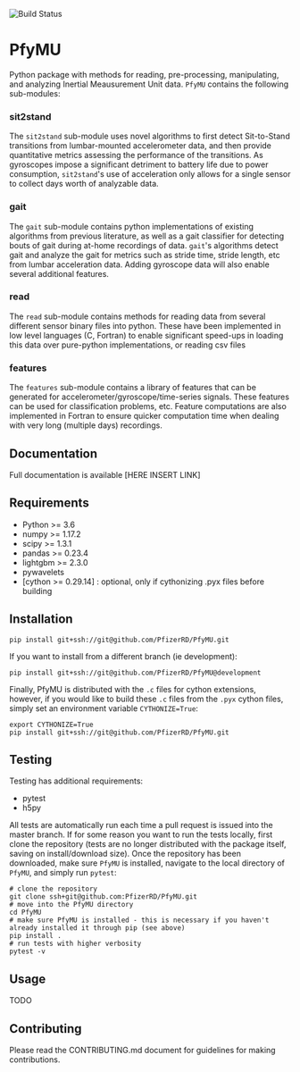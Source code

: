 ![Build Status](https://github.com/PfizerRD/PfyMU/workflows/PfyMU/badge.svg)

# PfyMU
Python package with methods for reading, pre-processing, manipulating, and analyzing Inertial Meausurement Unit data. `PfyMU` contains the following sub-modules:

### sit2stand
The `sit2stand` sub-module uses novel algorithms to first detect Sit-to-Stand transitions from lumbar-mounted accelerometer data, and then provide quantitative metrics assessing the performance of the transitions. As gyroscopes impose a significant detriment to battery life due to power consumption, `sit2stand`'s use of acceleration only allows for a single sensor to collect days worth of analyzable data.

### gait
The `gait` sub-module contains python implementations of existing algorithms from previous literature, as well as a gait classifier for detecting bouts of gait during at-home recordings of data. `gait`'s algorithms detect gait and analyze the gait for metrics such as stride time, stride length, etc from lumbar acceleration data. Adding gyroscope data will also enable several additional features.

### read
The `read` sub-module contains methods for reading data from several different sensor binary files into python. These have been implemented in low level languages (C, Fortran) to enable significant speed-ups in loading this data over pure-python implementations, or reading csv files

### features
The `features` sub-module contains a library of features that can be generated for accelerometer/gyroscope/time-series signals. These features can be used for classification problems, etc. Feature computations are also implemented in Fortran to ensure quicker computation time when dealing with very long (multiple days) recordings.

## Documentation
Full documentation is available [HERE INSERT LINK]

## Requirements
- Python >= 3.6
- numpy >= 1.17.2
- scipy >= 1.3.1
- pandas >= 0.23.4
- lightgbm >= 2.3.0
- pywavelets
- [cython >= 0.29.14] : optional, only if cythonizing .pyx files before building

## Installation
```shell script
pip install git+ssh://git@github.com/PfizerRD/PfyMU.git
```

If you want to install from a different branch (ie development):

```shell script
pip install git+ssh://git@github.com/PfizerRD/PfyMU@development
```

Finally, PfyMU is distributed with the `.c` files for cython extensions, however, if you would like to build these `.c` files from the `.pyx` cython files, simply set an environment variable `CYTHONIZE=True`:
```shell script
export CYTHONIZE=True
pip install git+ssh://git@github.com/PfizerRD/PfyMU.git
```

## Testing
Testing has additional requirements:
- pytest
- h5py

All tests are automatically run each time a pull request is issued into the master branch. If for some reason you want to run the tests locally, first clone the repository (tests are no longer distributed with the package itself, saving on install/download size). Once the repository has been downloaded, make sure `PfyMU` is installed, navigate to the local directory of `PfyMU`, and simply run `pytest`:

```shell script
# clone the repository
git clone ssh+git@github.com:PfizerRD/PfyMU.git
# move into the PfyMU directory
cd PfyMU
# make sure PfyMU is installed - this is necessary if you haven't already installed it through pip (see above)
pip install .
# run tests with higher verbosity
pytest -v
```

## Usage
TODO

## Contributing
Please read the CONTRIBUTING.md document for guidelines for making contributions.
